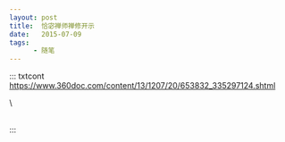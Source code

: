 ```yaml
---
layout: post
title:  恰宓禅师禅修开示
date:   2015-07-09
tags:
      - 随笔
---
```

::: txtcont
https://www.360doc.com/content/13/1207/20/653832_335297124.shtml

\

\
:::

